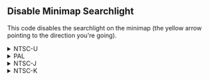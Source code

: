 ## Disable Minimap Searchlight

This code disables the searchlight on the minimap (the yellow arrow pointing to the direction you're going).

<details>
<summary>NTSC-U</summary>

```powerpc
047E1DCC 38600002
```
</details>

<details>
<summary>PAL</summary>

```powerpc
047EB678 38600002
```
</details>

<details>
<summary>NTSC-J</summary>

```powerpc
047EACE4 38600002
```
</details>

<details>
<summary>NTSC-K</summary>

```powerpc
047D9A38 38600002
```
</details>